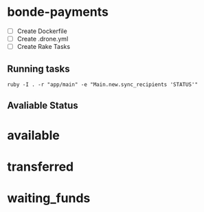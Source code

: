 # bonde-payments

- [ ] Create Dockerfile
- [ ] Create .drone.yml
- [ ] Create Rake Tasks

## Running tasks
`ruby -I . -r "app/main" -e "Main.new.sync_recipients 'STATUS'"`

## Avaliable Status

# available
# transferred
# waiting_funds